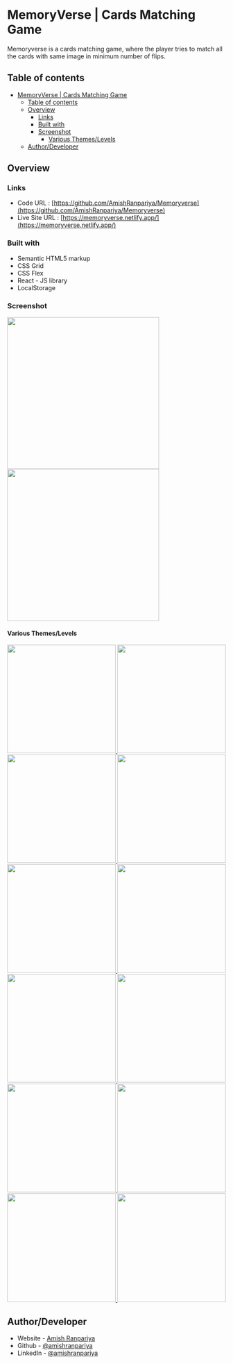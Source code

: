 # MemoryVerse | Cards Matching Game

Memoryverse is a cards matching game, where the player tries to match all the cards with same image in minimum number of flips.

## Table of contents

- [MemoryVerse | Cards Matching Game](#memoryverse--cards-matching-game)
  - [Table of contents](#table-of-contents)
  - [Overview](#overview)
    - [Links](#links)
    - [Built with](#built-with)
    - [Screenshot](#screenshot)
      - [Various Themes/Levels](#various-themeslevels)
  - [Author/Developer](#authordeveloper)

## Overview

### Links

- Code URL : [https://github.com/AmishRanpariya/Memoryverse](https://github.com/AmishRanpariya/Memoryverse)
- Live Site URL : [https://memoryverse.netlify.app/](https://memoryverse.netlify.app/)

### Built with

- Semantic HTML5 markup
- CSS Grid
- CSS Flex
- React - JS library
- LocalStorage

### Screenshot

<a href="https://memoryverse.netlify.app/" target="_blank">
  <img width="350px" src="./screenshots/14.jpg">
  <img width="350px" src="./screenshots/13.jpg">
</a>

#### Various Themes/Levels

<a href="https://memoryverse.netlify.app/" target="_blank">
  <img width="250px" src="./screenshots/12.jpg">
  <img width="250px" src="./screenshots/11.jpg">
  <img width="250px" src="./screenshots/10.jpg">
  <img width="250px" src="./screenshots/9.jpg">
  <img width="250px" src="./screenshots/8.jpg">
  <img width="250px" src="./screenshots/7.jpg">
  <img width="250px" src="./screenshots/6.jpg">
  <img width="250px" src="./screenshots/5.jpg">
  <img width="250px" src="./screenshots/4.jpg">
  <img width="250px" src="./screenshots/3.jpg">
  <img width="250px" src="./screenshots/2.jpg">
  <img width="250px" src="./screenshots/1.jpg">
</a>

## Author/Developer

- Website - [Amish Ranpariya](https://amishranpariya.github.io/linkinbio/)
- Github - [@amishranpariya](https://github.com/AmishRanpariya)
- LinkedIn - [@amishranpariya](https://www.linkedin.com/in/amish-ranpariya-753662156/)

